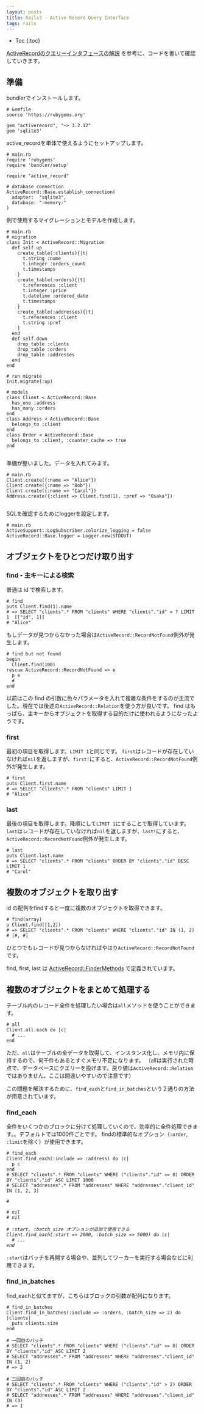 ```yaml
---
layout: posts
title: Rails3 - Active Record Query Interface
tags: rails
---
```


* Toc
{:toc}

[ActiveRecordのクエリーインタフェースの解説](http://guides.rubyonrails.org/active_record_querying.html) を参考に、コードを書いて確認していきます。

## 準備

bundlerでインストールします。

<pre><code data-language="ruby"># Gemfile
source 'https://rubygems.org'
      
gem "activerecord", "~> 3.2.12"                             
gem 'sqlite3'
</code></pre>

active_recordを単体で使えるようにセットアップします。

<pre><code data-language="ruby"># main.rb
require 'rubygems'
require 'bundler/setup'

require "active_record"                                     

# database connection
ActiveRecord::Base.establish_connection(                    
  adapter:  "sqlite3",
  database: ":memory:"                                      
)
</code></pre>

例で使用するマイグレーションとモデルを作成します。

<pre><code data-language="ruby"># main.rb
# migration
class Init < ActiveRecord::Migration
  def self.up
    create_table(:clients){|t|
      t.string :name
      t.integer :orders_count
      t.timestamps
    }
    create_table(:orders){|t|
      t.references :client
      t.integer :price
      t.datetime :ordered_date
      t.timestamps
    }
    create_table(:addresses){|t|
      t.references :client
      t.string :pref
    }
  end
  def self.down
    drop_table :clients
    drop_table :orders
    drop_table :addresses
  end
end

# run migrate
Init.migrate(:up)

# models
class Client < ActiveRecord::Base
  has_one :address
  has_many :orders
end
class Address < ActiveRecord::Base
  belongs_to :client
end
class Order < ActiveRecord::Base
  belongs_to :client, :counter_cache => true
end

</code></pre>

準備が整いました。データを入れてみます。

<pre><code data-language="ruby"># main.rb
Client.create({:name => "Alice"})
Client.create({:name => "Bob"})
Client.create({:name => "Carol"})
Address.create({:client => Client.find(1), :pref => "Osaka"})

</code></pre>

SQLを確認するためにloggerを設定します。

<pre><code data-language="ruby"># main.rb
ActiveSupport::LogSubscriber.colorize_logging = false
ActiveRecord::Base.logger = Logger.new(STDOUT)
</code></pre>


<!--

## オブジェクトの取得

情報取得するには以下の finder method が利用できます。これを呼び出すことで、SQLを書かずにクエリーを実行することができます。戻り値は ActiveRecord::Relation インスタンスです。

- where
- select
- group
- order
- reorder
- reverse_order
- limit
- offset
- joins
- includes
- lock
- readonly
- from
- having

find メソッドというのもあります。`Model.find(options)` を実行すると、次のような動作になります。

- 1. オプションをSQLクエリに変換する
- 2. SQLクエリを実行し、結果をデータベースから取り出す
- 3. 結果を行ごとに適切なモデルクラスで、インスタンス化
- 4. 指定されていれば、after_find コールバックを実行する

-->

## オブジェクトをひとつだけ取り出す

### find - 主キーによる検索

普通は id で検索します。

<pre><code data-language="ruby"># find
puts Client.find(1).name
# => SELECT "clients".* FROM "clients" WHERE "clients"."id" = ? LIMIT 1  [["id", 1]]
# "Alice"
</code></pre>

もしデータが見つからなかった場合は`ActiveRecord::RecordNotFound`例外が発生します。

<pre><code data-language="ruby"># find but not found
begin
  Client.find(100)
rescue ActiveRecord::RecordNotFound => e
  p e
  #<ActiveRecord::RecordNotFound: Couldn't find Client with id=100> 
end
</code></pre>


以前はこの find の引数に色々パラメータを入れて複雑な条件をするのが主流でした。現在では後述の`ActiveRecord::Relation`を使う方が良いです。 find はもっぱら、主キーからオブジェクトを取得する目的だけに使われるようになったようです。


### first

最初の項目を取得します。`LIMIT 1`と同じです。
`first`はレコードが存在していなければ`nil`を返しますが、`first!`にすると、`ActiveRecord::RecordNotFound`例外が発生します。

<pre><code data-language="ruby"># first
puts Client.first.name
# => SELECT "clients".* FROM "clients" LIMIT 1
# "Alice"
</code></pre>


### last

最後の項目を取得します。降順にして`LIMIT 1`にすることで取得しています。
`last`はレコードが存在していなければ`nil`を返しますが、`last!`にすると、`ActiveRecord::RecordNotFound`例外が発生します。

<pre><code data-language="ruby"># last
puts Client.last.name
# => SELECT "clients".* FROM "clients" ORDER BY "clients"."id" DESC LIMIT 1 
# "Carol"
</code></pre>


## 複数のオブジェクトを取り出す

id の配列をfindすると一度に複数のオブジェクトを取得できます。

<pre><code data-language="ruby"># find(array)
p Client.find([1,2])
# => SELECT "clients".* FROM "clients" WHERE "clients"."id" IN (1, 2)
# [#<Client id: 1, name: "Alice">, #<Client id: 2, name: "Bob">]
</code></pre>

ひとつでもレコードが見つからなければやはり`ActiveRecord::RecordNotFound`です。

find, first, last は [ActiveRecord::FinderMethods](https://github.com/rails/rails/blob/v3.2.12/activerecord/lib/active_record/relation/finder_methods.rb) で定義されています。

## 複数のオブジェクトをまとめて処理する

テーブル内のレコード全件を処理したい場合は`all`メソッドを使うことができます。

<pre><code data-language="ruby"># all
Client.all.each do |c|
  # ...
end
</code></pre>

ただ、`all`はテーブルの全データを取得して、インスタンス化し、メモリ内に保持するので、何千件もあるとすぐメモリ不足になります。
（allは実行された時点で、データベースにクエリーを投げます。戻り値は`ActiveRecord::Relation`ではありません。ここは間違いやすいので注意です）

この問題を解決するために、`find_each`と`find_in_batches`という２通りの方法が用意されています。

### find_each 

全件をいくつかのブロックに分けて処理していくので、効率的に全件処理できます。。デフォルトでは1000件ごとです。
findの標準的なオプション（`:order`, `:limit`を除く）が使用できます。

<pre><code data-language="ruby"># find_each
Client.find_each(:include => :address) do |c|
  p c
end
# SELECT "clients".* FROM "clients" WHERE ("clients"."id" >= 0) ORDER BY "clients"."id" ASC LIMIT 1000
# SELECT "addresses".* FROM "addresses" WHERE "addresses"."client_id" IN (1, 2, 3) 

#<Address id: 1, client_id: 1, pref: "Osaka">                              
# nil
# nil

# :start, :batch_size オプションが追加で使用できる
Client.find_each(:start => 2000, :batch_size => 5000) do |c|
  # ...
end
</code></pre>

`:start`はバッチを再開する場合や、並列してワーカーを実行する場合などに利用できます。

### find_in_batches

find_eachと似てますが、こちらはブロックの引数が配列になります。

<pre><code data-language="ruby"># find_in_batches
Client.find_in_batches(:include => :orders, :batch_size => 2) do |clients|
  puts clients.size
end

# 一回目のバッチ
# SELECT "clients".* FROM "clients" WHERE ("clients"."id" >= 0) ORDER BY "clients"."id" ASC LIMIT 2
# SELECT "addresses".* FROM "addresses" WHERE "addresses"."client_id" IN (1, 2)
# => 2

# 二回目のバッチ
# SELECT "clients".* FROM "clients" WHERE ("clients"."id" > 2) ORDER BY "clients"."id" ASC LIMIT 2
# SELECT "addresses".* FROM "addresses" WHERE "addresses"."client_id" IN (3)
# => 1
</code></pre>




<!--

## Where

SQLのWhere文を構築します。String, Array, Hash のどれかを引数に入れて使います。

Stringの場合、SQLを直接書くようなイメージです。エスケープなどはされません。ユーザー入力値をそのまま入れないようにしましょう。

<pre><code data-language="ruby"># where(string)
Client.where("orders_count = '2'")

# これはやってはいけない！
Client.where("first_name LIKE '%#{params[:first_name]}%'")
</code></pre>

Arrayにすると、プレースホルダーが使えます。'?' にエスケープされた第二引数の値が置き換わるので安全です。
[詳細](http://guides.rubyonrails.org/security.html#sql-injection)。

<pre><code data-language="ruby"># where(array, ...)
Client.where("orders_count = ?", params[:orders])
</code></pre>

プレースホルダーはハッシュにもできます。

<pre><code data-language="ruby"># where(array, hash)
Client.where("created_at >= :start_date AND created_at <= :end_date",
  {:start_date => params[:start_date], :end_date => params[:end_date]})
</code></pre>


Hashにするとさらに読みやすくなります。

<pre><code data-language="ruby"># where(hash)
Client.where(:orders_count => 2)
</code></pre>

範囲指定もできます。

<pre><code data-language="ruby"># where(key => range)
Client.where(:created_at => (Time.now.midnight - 1.day)..Time.now.midnight)
# sql: 
# SELECT * FROM clients WHERE (clients.created_at BETWEEN '2008-12-21 00:00:00' AND '2008-12-22 00:00:00')
</code></pre>

Subset条件（IN構文）を使うには、値を配列にします

<pre><code data-language="ruby"># where(key => array)
Client.where(:orders_count => [1,3,5])
# sql:
# SELECT * FROM clients WHERE (clients.orders_count IN (1,3,5))
</code></pre>

## Order

ORDER BY です。

<pre><code data-language="ruby"># order by
Client.order("created_at")
Client.order("orders_count ASC, created_at DESC")
</code></pre>

## Select

特定のカラムだけ取得する。selectを使うと Readonly になります。

<pre><code data-language="ruby"># select
Client.select("viewable_by, locked")
# sql: 
# SELECT viewable_by, locked FROM clients
</code></pre>

selectとした列以外を取得しようとすると、ActiveRecord::MissingAttributeError になります。

`SELECT DISTINCT` 相当は `uniq()` です。

<pre><code data-language="ruby"># select distinct
Client.select(:name).uniq
# sql:
# SELECT DISTINCT name FROM clients

q = Client.select(:name).uniq
q = uniq(false) # uniq解除

</code></pre>


## Limit, Offset

<pre><code data-language="ruby"># limit, offset
Client.limit(5)
Client.offset(30)
</code></pre>

## Group

<pre><code data-language="ruby"># group by
Client.group("date(created_at)")
</code></pre>


## Having

<pre><code data-language="ruby"># having
Order.select("date(created_at) as ordered_date, sum(price) as total_price")
  .group("date(created_at)")
  .having("sum(price) > ?", 100)
</code></pre>

## 上書き - Overriding

構築したクエリから一部を除外したり、特定の条件だけにするメソッドが用意されてます。

- except(): 指定クエリを除外（:order, :whereなど）
- only(): 指定クエリだけにする（:order, :whereなど）
- reorder(): default scope で指定した order を上書きします
- reverse_order(): 逆順にします


## 読み込み専用 - Readonly

Readonlyなオブジェクトを更新しようとすると、例外が発生します。

<pre><code data-language="ruby"># readonly
client = Client.readonly.first
client.visits += 1
client.save # raise ActiveRecord::ReadOnlyRecord
</code></pre>

## ロック - Locking

### 楽観的ロック

integer型の`lock_version`という名前のカラムが存在すると、Railsが自動的に楽観的ロックを行なってくれます。
更新する度に`lock_version`の値をインクリメントしていき、競合を検知する仕組みです。

更新が競合した場合、`ActiveRecord::StaleObjectError`が発生します。

<pre><code data-language="ruby"># lock_version
c1 = Client.find(1)
c2 = Client.find(1)
 
c1.first_name = "Michael"
c1.save
  
c2.name = "should fail"
c2.save # Raises an ActiveRecord::StaleObjectError
</code></pre>

`ActiveRecord::Base.lock_optimistically = false` でこの機能を無効にできます。

`set_locking_column` でlock_versionというカラム名を変更できます。

<pre><code data-language="ruby"># set_locking_column
class Client < ActiveRecord::Base
  set_locking_column :lock_client_column
end
</code></pre>


### 悲観的ロック

悲観的ロックはデータベースシステムの機能を利用します。

リレーションを構築する時に`lock`を使うと、選択行の排他的ロックを獲得します。
`lock`を使ったリレーションはデッドロックを避けるために、通常`transaction`ブロックで囲みます。

<pre><code data-language="ruby"># transaction
Item.transaction do
  i = Item.lock.first
  i.name = 'Jones'
  i.save
end
# SQL (0.2ms)   BEGIN
# Item Load (0.3ms)   SELECT * FROM `items` LIMIT 1 FOR UPDATE
# Item Update (0.4ms)   UPDATE `items` SET `updated_at` = '2009-02-07 18:05:56', `name` = 'Jones' WHERE `id` = 1
# SQL (0.8ms)   COMMIT
</code></pre>


共有ロックなどロックタイプを変更したい場合は引数にタイプを与えてやります。

<pre><code data-language="ruby"># lock in share mode
Item.transaction do
  i = Item.lock("LOCK IN SHARE MODE").find(1)
  i.increment!(:views)
end
</code></pre>

すでにインスタンスを取得しているなら、`with_lock`でトランザクションを開始できます。

<pre><code data-language="ruby"># with_lock
item = Item.first
item.with_lock do
  # このブロックはtransaction内で、itemはロックされてます
  item.increment!(:views)
end
</code></pre>

## Join

whereと同様、Strngで与えると、SQLがそのまま記述できる。

<pre><code data-language="ruby"># joins(string)
Client.joins('LEFT OUTER JOIN addresses ON addresses.client_id = clients.id')
# sql:
# SELECT clients.* FROM clients LEFT OUTER JOIN addresses ON addresses.client_id = clients.id
</code></rep>

[associations](http://guides.rubyonrails.org/association_basics.html) を定義していれば、もっと簡単に書くことができるようになる。

<pre><code data-language="ruby"># joins(symbol)
#
#   
class Category < ActiveRecord::Base
  has_many :posts
end
class Post < ActiveRecord::Base
  belongs_to :category
  has_many :comments
  has_many :tags
end
class Comment < ActiveRecord::Base
  belongs_to :post
  has_one :guest
end
class Guest < ActiveRecord::Base
  belongs_to :comment
end
class Tag < ActiveRecord::Base
  belongs_to :post
end

# 1テーブルをjoin
# 投稿があるすべてのカテゴリーを返す
Category.joins(:posts)
# sql:
# SELECT categories.* FROM categories
    INNER JOIN posts ON posts.category_id = categories.id

# 複数テーブルをjoin
# カテゴリーが設定されていて、１つ以上のコメントがある、全ての投稿を返す
Post.joins(:category, :comments)

# sql:
# SELECT posts.* FROM posts
#   INNER JOIN categories ON posts.category_id = categories.id
#   INNER JOIN comments ON comments.post_id = posts.id
</code></pre>

もっと深い場合

<pre><code data-language="ruby"># joins(hash)

# Guestによるコメントを持つ投稿を全て返す
Post.joins(:comments => :guest)
# sql:
# SELECT posts.* FROM posts
#    INNER JOIN comments ON comments.post_id = posts.id
#    INNER JOIN guests ON guests.comment_id = comments.id

# GuestによるコメントがありTagを１つ以上持つ投稿があるカテゴリを返す
Category.joins(:posts => [{:comments => :guest}, :tags])
# sql:
# SELECT categories.* FROM categories
#   INNER JOIN posts ON posts.category_id = categories.id
#   INNER JOIN comments ON comments.post_id = posts.id
#   INNER JOIN guests ON guests.comment_id = comments.id
#   INNER JOIN tags ON tags.post_id = posts.id
</code></pre>

もちろんjoinしたテーブルはwhereで条件を追加できる。

<pre><code data-language="ruby"># join-where
Client.joins(:orders).where(:orders => {:created_at => time_range})
</code></pre>

## Eager loading

アソシエーションを使ってレコードを複数取得すると、*N + 1 クエリー問題*が発生する。N件のデータを取得するのに、N+1の問い合わせが必要になる。

<pre><code data-language="ruby"># normal
clients = Client.limit(10) # 1回目: clientsテーブルを読む
 
clients.each do |client|
  puts client.address.postcode # 10回繰り返し: addressesテーブルを読む
end

# 合計11回のクエリー
</code></pre>

`includes`を使えば、一度にレコードを取りに行ってくれる。

<pre><code data-language="ruby"># includes
Client.includes(:address).limit(10)

clients = Client.includes(:address).limit(10)
 
clients.each do |client|
  puts client.address.postcode
end

# sql:
# SELECT * FROM clients LIMIT 10
#
# SELECT addresses.* FROM addresses
#   WHERE (addresses.client_id IN (1,2,3,4,5,6,7,8,9,10))
# 
# 2クエリーに減った！
</code></pre>

使い方は`joins`と似ている。

<pre><code data-language="ruby"># includes nested association
Category.includes(:posts => [{:comments => :guest}, :tags]).find(1)
</code></pre>

`joins`はの場合はINNER JOIN。
`includes`で`where`を追加すると、LEFT OUTER JOINになる。
[Specifying Conditions on Eager Loaded Associations](http://guides.rubyonrails.org/active_record_querying.html#specifying-conditions-on-eager-loaded-associations)

## Scope

<pre><code data-language="ruby"># scope
class Post < ActiveRecord::Base
  scope :published, where(:published => true)

  # チェーンできる
  scope :published_and_commented, published.and(self.arel_table[:comments_count].gt(0))
  
  # 時間を扱う場合は現在日時を束縛しないように、lambdaにしないといけない
  scope :last_week, lambda { where("created_at < ?", Time.zone.now ) }

  # lambdaにする場合は、引数を受け取ることができる
  scope :1_week_before, lambda { |time| where("created_at < ?", time) }
end

Post.published
Post.published_and_commented
Post.last_week
Post.1_week_before(Time.zone.now) 

# 引数を受け取るならクラスメソッドにした方が良いらしい
class Post < ActiveRecord::Base
  def self.1_week_before(time)
    where("created_at < ?", time)
  end
end
</code></pre>


`default_scope`は強制的に全てのクエリにスコープが付けられる。論理削除に便利。

<pre><code data-language="ruby"># default_scope
class Client < ActiveRecord::Base
  default_scope where("removed_at IS NULL")
end

# スコープを一時的に外したい場合は unscoped
Client.unscoped.all
</code></pre>

## Dynamic finder

rails4でdeprecated

## Find or build a new object

## Finding by SQL
## select_all
## pluck
## Existence of Objects

## Calculations

## Running EXPLAIN

-->

